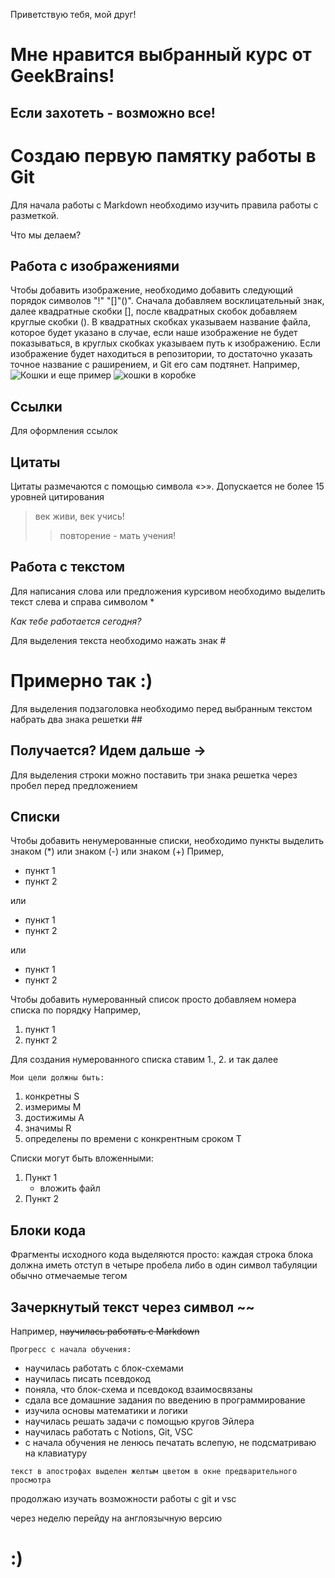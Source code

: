 Приветствую тебя, мой друг!

# Мне нравится выбранный курс от GeekBrains!

## Если захотеть - возможно все!

# Создаю первую памятку работы в Git

Для начала работы с Markdown необходимо изучить правила работы с разметкой.

Что мы делаем? 

## Работа с изображениями
Чтобы добавить изображение, необходимо добавить следующий порядок символов "!" "[]"()". Сначала добавляем восклицательный знак, далее квадратные скобки [], после квадратных скобок добавляем круглые скобки (). В квадратных скобках указываем название файла, которое будет указано в случае, если наше изображение не будет показываться, в круглых скобках указываем путь к изображению. Если изображение будет находиться в репозитории, то достаточно указать точное название с раширением, и Git его сам подтянет.
Например, ![Кошки](cat2.jpeg)
и еще пример ![кошки в коробке](lazyCats.jpeg)

## Ссылки
Для оформления ссылок 

## Цитаты
Цитаты размечаются с помощью символа «>». Допускается не более 15 уровней цитирования
> век живи, век учись!
>> повторение - мать учения!

## Работа с текстом
Для написания слова или предложения курсивом необходимо выделить текст слева и справа символом *

*Как тебе работается сегодня?*

Для выделения текста необходимо нажать знак #

# Примерно так :)

Для выделения подзаголовка необходимо перед выбранным текстом набрать два знака решетки ##

## Получается? Идем дальше ->

Для выделения строки можно поставить три знака решетка через пробел перед предложением


## Списки 
Чтобы добавить ненумерованные списки, необходимо пункты выделить знаком (*) или знаком (-) или знаком (+)
Пример, 
- пункт 1
- пункт 2

или 
+ пункт 1
+ пункт 2

или 
* пункт 1
* пункт 2

Чтобы добавить нумерованный список просто добавляем номера списка по порядку
Например,
1. пункт 1
2. пункт 2

Для создания нумерованного списка ставим 1., 2. и так далее

    Мои цели должны быть:
1. конкретны S
2. измеримы M
3. достижимы A
4. значимы R
5. определены по времени с конкрентным сроком T


Списки могут быть вложенными:
1. Пункт 1
    + вложить файл
2. Пункт 2

## Блоки кода

Фрагменты исходного кода выделяются просто: каждая строка блока должна иметь отступ в четыре пробела либо в один символ табуляции
обычно отмечаемые тегом

## Зачеркнутый текст через символ ~~
Например, ~~научилась работать с Markdown~~ 



    Прогресс с начала обучения:
- научилась работать с блок-схемами
- научилась писать псевдокод
- поняла, что блок-схема и псевдокод взаимосвязаны
- сдала все домашние задания по введению в программирование
- изучила основы математики и логики
- научилась решать задачи с помощью кругов Эйлера 
- научилась работать с Notions, Git, VSC
- с начала обучения не ленюсь печатать вслепую, не подсматриваю на клавиатуру

`текст в апострофах выделен желтым цветом в окне предварительного просмотра`

продолжаю изучать возможности работы с git и vsc

через неделю перейду на англоязычную версию 

# :)